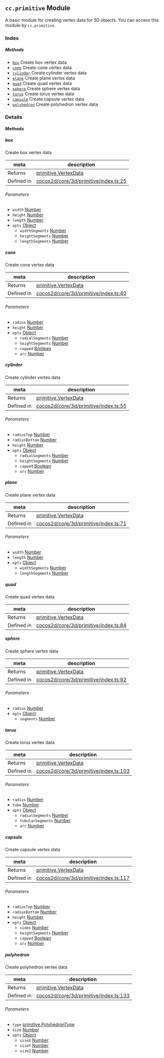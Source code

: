 
## `cc.primitive` Module






A basic module for creating vertex data for 3D objects. You can access this module by `cc.primitive`.





### Index



##### Methods

  - [`box`](#box) Create box vertex data
  - [`cone`](#cone) Create cone vertex data
  - [`cylinder`](#cylinder) Create cylinder vertex data
  - [`plane`](#plane) Create plane vertex data
  - [`quad`](#quad) Create quad vertex data
  - [`sphere`](#sphere) Create sphere vertex data
  - [`torus`](#torus) Create torus vertex data
  - [`capsule`](#capsule) Create capsule vertex data
  - [`polyhedron`](#polyhedron) Create polyhedron vertex data



### Details




<!-- Method Block -->
#### Methods


##### box

Create box vertex data

| meta | description |
|------|-------------|
| Returns | <a href="../classes/primitive.VertexData.html" class="crosslink">primitive.VertexData</a> 
| Defined in | [cocos2d/core/3d/primitive/index.ts:25](https://github.com/cocos-creator/engine/blob/9b7a7dc11ce49f0fdca3c34df5ab59604060c0a4/cocos2d/core/3d/primitive/index.ts#L25) |

###### Parameters
- `width` <a href="https://developer.mozilla.org/en/JavaScript/Reference/Global_Objects/Number" class="crosslink external" target="_blank">Number</a> 
- `height` <a href="https://developer.mozilla.org/en/JavaScript/Reference/Global_Objects/Number" class="crosslink external" target="_blank">Number</a> 
- `length` <a href="https://developer.mozilla.org/en/JavaScript/Reference/Global_Objects/Number" class="crosslink external" target="_blank">Number</a> 
- `opts` <a href="https://developer.mozilla.org/en/JavaScript/Reference/Global_Objects/Object" class="crosslink external" target="_blank">Object</a> 
	- `widthSegments` <a href="https://developer.mozilla.org/en/JavaScript/Reference/Global_Objects/Number" class="crosslink external" target="_blank">Number</a> 
	- `heightSegments` <a href="https://developer.mozilla.org/en/JavaScript/Reference/Global_Objects/Number" class="crosslink external" target="_blank">Number</a> 
	- `lengthSegments` <a href="https://developer.mozilla.org/en/JavaScript/Reference/Global_Objects/Number" class="crosslink external" target="_blank">Number</a> 


##### cone

Create cone vertex data

| meta | description |
|------|-------------|
| Returns | <a href="../classes/primitive.VertexData.html" class="crosslink">primitive.VertexData</a> 
| Defined in | [cocos2d/core/3d/primitive/index.ts:40](https://github.com/cocos-creator/engine/blob/9b7a7dc11ce49f0fdca3c34df5ab59604060c0a4/cocos2d/core/3d/primitive/index.ts#L40) |

###### Parameters
- `radius` <a href="https://developer.mozilla.org/en/JavaScript/Reference/Global_Objects/Number" class="crosslink external" target="_blank">Number</a> 
- `height` <a href="https://developer.mozilla.org/en/JavaScript/Reference/Global_Objects/Number" class="crosslink external" target="_blank">Number</a> 
- `opts` <a href="https://developer.mozilla.org/en/JavaScript/Reference/Global_Objects/Object" class="crosslink external" target="_blank">Object</a> 
	- `radialSegments` <a href="https://developer.mozilla.org/en/JavaScript/Reference/Global_Objects/Number" class="crosslink external" target="_blank">Number</a> 
	- `heightSegments` <a href="https://developer.mozilla.org/en/JavaScript/Reference/Global_Objects/Number" class="crosslink external" target="_blank">Number</a> 
	- `capped` <a href="https://developer.mozilla.org/en/JavaScript/Reference/Global_Objects/Boolean" class="crosslink external" target="_blank">Boolean</a> 
	- `arc` <a href="https://developer.mozilla.org/en/JavaScript/Reference/Global_Objects/Number" class="crosslink external" target="_blank">Number</a> 


##### cylinder

Create cylinder vertex data

| meta | description |
|------|-------------|
| Returns | <a href="../classes/primitive.VertexData.html" class="crosslink">primitive.VertexData</a> 
| Defined in | [cocos2d/core/3d/primitive/index.ts:55](https://github.com/cocos-creator/engine/blob/9b7a7dc11ce49f0fdca3c34df5ab59604060c0a4/cocos2d/core/3d/primitive/index.ts#L55) |

###### Parameters
- `radiusTop` <a href="https://developer.mozilla.org/en/JavaScript/Reference/Global_Objects/Number" class="crosslink external" target="_blank">Number</a> 
- `radiusBottom` <a href="https://developer.mozilla.org/en/JavaScript/Reference/Global_Objects/Number" class="crosslink external" target="_blank">Number</a> 
- `height` <a href="https://developer.mozilla.org/en/JavaScript/Reference/Global_Objects/Number" class="crosslink external" target="_blank">Number</a> 
- `opts` <a href="https://developer.mozilla.org/en/JavaScript/Reference/Global_Objects/Object" class="crosslink external" target="_blank">Object</a> 
	- `radialSegments` <a href="https://developer.mozilla.org/en/JavaScript/Reference/Global_Objects/Number" class="crosslink external" target="_blank">Number</a> 
	- `heightSegments` <a href="https://developer.mozilla.org/en/JavaScript/Reference/Global_Objects/Number" class="crosslink external" target="_blank">Number</a> 
	- `capped` <a href="https://developer.mozilla.org/en/JavaScript/Reference/Global_Objects/Boolean" class="crosslink external" target="_blank">Boolean</a> 
	- `arc` <a href="https://developer.mozilla.org/en/JavaScript/Reference/Global_Objects/Number" class="crosslink external" target="_blank">Number</a> 


##### plane

Create plane vertex data

| meta | description |
|------|-------------|
| Returns | <a href="../classes/primitive.VertexData.html" class="crosslink">primitive.VertexData</a> 
| Defined in | [cocos2d/core/3d/primitive/index.ts:71](https://github.com/cocos-creator/engine/blob/9b7a7dc11ce49f0fdca3c34df5ab59604060c0a4/cocos2d/core/3d/primitive/index.ts#L71) |

###### Parameters
- `width` <a href="https://developer.mozilla.org/en/JavaScript/Reference/Global_Objects/Number" class="crosslink external" target="_blank">Number</a> 
- `length` <a href="https://developer.mozilla.org/en/JavaScript/Reference/Global_Objects/Number" class="crosslink external" target="_blank">Number</a> 
- `opts` <a href="https://developer.mozilla.org/en/JavaScript/Reference/Global_Objects/Object" class="crosslink external" target="_blank">Object</a> 
	- `widthSegments` <a href="https://developer.mozilla.org/en/JavaScript/Reference/Global_Objects/Number" class="crosslink external" target="_blank">Number</a> 
	- `lengthSegments` <a href="https://developer.mozilla.org/en/JavaScript/Reference/Global_Objects/Number" class="crosslink external" target="_blank">Number</a> 


##### quad

Create quad vertex data

| meta | description |
|------|-------------|
| Returns | <a href="../classes/primitive.VertexData.html" class="crosslink">primitive.VertexData</a> 
| Defined in | [cocos2d/core/3d/primitive/index.ts:84](https://github.com/cocos-creator/engine/blob/9b7a7dc11ce49f0fdca3c34df5ab59604060c0a4/cocos2d/core/3d/primitive/index.ts#L84) |



##### sphere

Create sphere vertex data

| meta | description |
|------|-------------|
| Returns | <a href="../classes/primitive.VertexData.html" class="crosslink">primitive.VertexData</a> 
| Defined in | [cocos2d/core/3d/primitive/index.ts:92](https://github.com/cocos-creator/engine/blob/9b7a7dc11ce49f0fdca3c34df5ab59604060c0a4/cocos2d/core/3d/primitive/index.ts#L92) |

###### Parameters
- `radius` <a href="https://developer.mozilla.org/en/JavaScript/Reference/Global_Objects/Number" class="crosslink external" target="_blank">Number</a> 
- `opts` <a href="https://developer.mozilla.org/en/JavaScript/Reference/Global_Objects/Object" class="crosslink external" target="_blank">Object</a> 
	- `segments` <a href="https://developer.mozilla.org/en/JavaScript/Reference/Global_Objects/Number" class="crosslink external" target="_blank">Number</a> 


##### torus

Create torus vertex data

| meta | description |
|------|-------------|
| Returns | <a href="../classes/primitive.VertexData.html" class="crosslink">primitive.VertexData</a> 
| Defined in | [cocos2d/core/3d/primitive/index.ts:103](https://github.com/cocos-creator/engine/blob/9b7a7dc11ce49f0fdca3c34df5ab59604060c0a4/cocos2d/core/3d/primitive/index.ts#L103) |

###### Parameters
- `radius` <a href="https://developer.mozilla.org/en/JavaScript/Reference/Global_Objects/Number" class="crosslink external" target="_blank">Number</a> 
- `tube` <a href="https://developer.mozilla.org/en/JavaScript/Reference/Global_Objects/Number" class="crosslink external" target="_blank">Number</a> 
- `opts` <a href="https://developer.mozilla.org/en/JavaScript/Reference/Global_Objects/Object" class="crosslink external" target="_blank">Object</a> 
	- `radialSegments` <a href="https://developer.mozilla.org/en/JavaScript/Reference/Global_Objects/Number" class="crosslink external" target="_blank">Number</a> 
	- `tubularSegments` <a href="https://developer.mozilla.org/en/JavaScript/Reference/Global_Objects/Number" class="crosslink external" target="_blank">Number</a> 
	- `arc` <a href="https://developer.mozilla.org/en/JavaScript/Reference/Global_Objects/Number" class="crosslink external" target="_blank">Number</a> 


##### capsule

Create capsule vertex data

| meta | description |
|------|-------------|
| Returns | <a href="../classes/primitive.VertexData.html" class="crosslink">primitive.VertexData</a> 
| Defined in | [cocos2d/core/3d/primitive/index.ts:117](https://github.com/cocos-creator/engine/blob/9b7a7dc11ce49f0fdca3c34df5ab59604060c0a4/cocos2d/core/3d/primitive/index.ts#L117) |

###### Parameters
- `radiusTop` <a href="https://developer.mozilla.org/en/JavaScript/Reference/Global_Objects/Number" class="crosslink external" target="_blank">Number</a> 
- `radiusBottom` <a href="https://developer.mozilla.org/en/JavaScript/Reference/Global_Objects/Number" class="crosslink external" target="_blank">Number</a> 
- `height` <a href="https://developer.mozilla.org/en/JavaScript/Reference/Global_Objects/Number" class="crosslink external" target="_blank">Number</a> 
- `opts` <a href="https://developer.mozilla.org/en/JavaScript/Reference/Global_Objects/Object" class="crosslink external" target="_blank">Object</a> 
	- `sides` <a href="https://developer.mozilla.org/en/JavaScript/Reference/Global_Objects/Number" class="crosslink external" target="_blank">Number</a> 
	- `heightSegments` <a href="https://developer.mozilla.org/en/JavaScript/Reference/Global_Objects/Number" class="crosslink external" target="_blank">Number</a> 
	- `capped` <a href="https://developer.mozilla.org/en/JavaScript/Reference/Global_Objects/Boolean" class="crosslink external" target="_blank">Boolean</a> 
	- `arc` <a href="https://developer.mozilla.org/en/JavaScript/Reference/Global_Objects/Number" class="crosslink external" target="_blank">Number</a> 


##### polyhedron

Create polyhedron vertex data

| meta | description |
|------|-------------|
| Returns | <a href="../classes/primitive.VertexData.html" class="crosslink">primitive.VertexData</a> 
| Defined in | [cocos2d/core/3d/primitive/index.ts:133](https://github.com/cocos-creator/engine/blob/9b7a7dc11ce49f0fdca3c34df5ab59604060c0a4/cocos2d/core/3d/primitive/index.ts#L133) |

###### Parameters
- `type` <a href="../enums/primitive.PolyhedronType.html" class="crosslink">primitive.PolyhedronType</a> 
- `Size` <a href="https://developer.mozilla.org/en/JavaScript/Reference/Global_Objects/Number" class="crosslink external" target="_blank">Number</a> 
- `opts` <a href="https://developer.mozilla.org/en/JavaScript/Reference/Global_Objects/Object" class="crosslink external" target="_blank">Object</a> 
	- `sizeX` <a href="https://developer.mozilla.org/en/JavaScript/Reference/Global_Objects/Number" class="crosslink external" target="_blank">Number</a> 
	- `sizeY` <a href="https://developer.mozilla.org/en/JavaScript/Reference/Global_Objects/Number" class="crosslink external" target="_blank">Number</a> 
	- `sizeZ` <a href="https://developer.mozilla.org/en/JavaScript/Reference/Global_Objects/Number" class="crosslink external" target="_blank">Number</a> 



